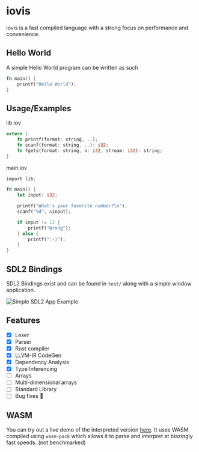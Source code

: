 
# iovis

iovis is a fast compiled language with a strong focus on performance and convenience.

## Hello World

A simple Hello World program can be written as such

```rust
fn main() {
    printf("Hello World");
}
```
## Usage/Examples

lib.iov
```rust
extern {
    fn printf(format: string, ..);
    fn scanf(format: string, ..): i32;
    fn fgets(format: string, n: i32, stream: i32): string;
}
```

main.iov

```rust
import lib;

fn main() {
    let input: i32;

    printf("What's your favorite number?\n");
    scanf("%d", &input);

    if input != 12 {
        printf("Wrong");
    } else {
        printf(":-)");
    }
}
```

## SDL2 Bindings

SDL2 Bindings exist and can be found in `test/` along with a simple window application.

![Simple SDL2 App Example](https://xirei.moe/uploader/?f=ajkeex8y.png)
## Features
- [x] Lexer
- [x] Parser
- [x] Rust compiler
- [x] LLVM-IR CodeGen
- [x] Dependency Analysis
- [x] Type Inferencing
- [ ] Arrays
- [ ] Multi-dimensional arrays
- [ ] Standard Library
- [ ] Bug fixes 🐛
## WASM

You can try out a live demo of the interpreted version [here](https://xirei.moe/iovis/). It uses WASM compiled using `wasm-pack` which allows it to parse and interpret at blazingly fast speeds. (not benchmarked)